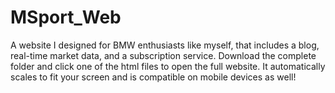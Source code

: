 # MSport_Web
A website I designed for BMW enthusiasts like myself, that includes a blog, real-time market data, and a subscription service.
Download the complete folder and click one of the html files to open the full website.
It automatically scales to fit your screen and is compatible on mobile devices as well!

